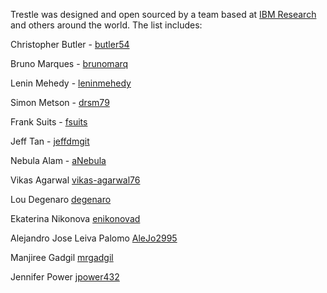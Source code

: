 Trestle was designed and open sourced by a team based at [IBM Research](https://www.research.ibm.com/) and others around the world.  The list includes:

Christopher Butler - [butler54](https://github.com/butler54)

Bruno Marques - [brunomarq](https://github.com/brunomarq)

Lenin Mehedy - [leninmehedy](https://github.com/leninmehedy)

Simon Metson - [drsm79](https://github.com/drsm79)

Frank Suits - [fsuits](https://github.com/fsuits)

Jeff Tan - [jeffdmgit](https://github.com/jeffdmgit)

Nebula Alam - [aNebula](https://github.com/aNebula)

Vikas Agarwal [vikas-agarwal76](https://github.com/vikas-agarwal76)

Lou Degenaro [degenaro](https://github.com/degenaro)

Ekaterina Nikonova [enikonovad](https://github.com/enikonovad)

Alejandro Jose Leiva Palomo [AleJo2995](https://github.com/AleJo2995)

Manjiree Gadgil [mrgadgil](https://github.com/mrgadgil)

Jennifer Power [jpower432](https://github.com/jpower432)
